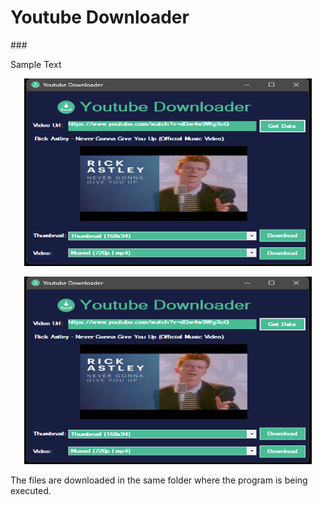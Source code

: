 <h1 align="left">Youtube Downloader</h1>
###
<p align="left">Sample Text</p>
<p align="center">
  <img width="460" height="300" src="/ReadmeFiles/window-videoinfo.png">
</p>

<p align="center">
  <img width="460" height="300" src="/ReadmeFiles/window-videoinfo.png">
</p>

<p>The files are downloaded in the same folder where the program is being executed.</p>
